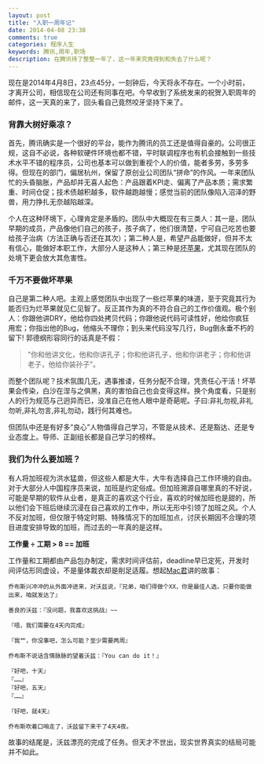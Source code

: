 ```yaml
---
layout: post
title: "入职一周年记"
date: 2014-04-08 23:38
comments: true
categories: 程序人生
keywords: 腾讯,周年,职场
description: 在腾讯待了整整一年了，这一年来究竟得到和失去了什么呢？
---
```


现在是2014年4月8日，23点45分，一刻钟后，今天将永不存在。一个小时前，才离开公司，相信现在公司还有同事在吧。今早收到了系统发来的祝贺入职周年的邮件，这一天真的来了，回头看自己竟然咬牙坚持下来了。

### 背靠大树好乘凉？

首先，腾讯确实是一个很好的平台，能作为腾讯的员工还是值得自豪的。公司很正规，这自不必说，各种软硬件环境也都不错，平时联调程序也有机会接触到一些技术水平不错的程序员，公司也基本可以做到重视个人的价值，能者多劳，多劳多得。但现在的部门，偏居杭州，保留了原创业公司团队“拼命”的作风。一年来团队忙的头昏脑胀，产品却并无喜人起色：产品跟着KPI走、偏离了产品本质；需求繁重、时间仓促；技术债越积越多，软件越跑越慢；感觉当前的团队像陷入沼泽的野兽，用力挣扎无奈越陷越深。

个人在这种环境下，心理肯定是矛盾的。团队中大概现在有三类人：其一是，团队早期的成员，产品像他们自己的孩子，孩子病了，他们很清楚，宁可自己吃苦也要给孩子治病（方法正确与否还在其次）；第二种人是，希望产品能做好，但并不太有信心，能做好本职工作，大部分人是这种人；第三种是[坏苹果][1]，尤其现在团队的处境下更会放大其危害性。

### 千万不要做坏苹果

自己是第二种人吧。主观上感觉团队中出现了一些烂苹果的味道，至于究竟其行为能否归为烂苹果就见仁见智了。反正其作为真的不符合自己的工作价值观。极个别人：你跟他讲DRY，他给你四处拷贝代码；你跟他说代码可读性好，他给你疯狂用宏；你指出他的Bug，他缩头不理你；到头来代码没写几行，Bug倒永垂不朽的留下! 郭德纲形容同行的话真是不假：

> "你和他讲文化，他和你讲孔子；你和他讲孔子，他和你讲老子；你和他讲老子，他给你装孙子"。

而整个团队呢？技术氛围几无，遇事推诿，任务分配不合理，凭责任心干活！坏苹果会传染，白沙在涅与之俱黑，真的害怕自己也会变得这样。换个角度看，只是别人的行为规范与己迥异而已，没准自己在他人眼中是奇葩呢。子曰:非礼勿视,非礼勿听,非礼勿言,非礼勿动，践行何其难也。

但团队中还是有好多“良心”人物值得自己学习，不管是从技术、还是豁达、还是专业态度上。导师、正副组长都是自己学习的榜样。

### 我们为什么要加班？

有人将加班视为洪水猛兽，但这些人都是大牛，大牛有选择自己工作环境的自由。对于大部分人中国程序员来说，加班是约定俗成。但加班溯源自哪里真的不好说，可能是早期的软件从业者，是真正的喜欢这个行业，喜欢的时候加班也是甜的，所以他们会下班后继续沉浸在自己喜欢的工作中，所以无形中引领了加班之风。个人不反对加班，但仅限于特定时期、特殊情况下的加班加点，讨厌长期因不合理的项目进度安排导致的加班，而过去的一年真的是这样。

**工作量 ÷ 工期 > 8 == 加班**

工作量和工期都由产品包办制定，需求时间评估前，deadline早已定死，开发时间评估形同虚设，不是量体裁衣却是削足适履。想起[Mac君][2]讲的故事：


    乔布斯兴冲冲的从外面冲进来，对沃兹说，『兄弟，咱们得做个XX，你是最佳人选，只要你能做出来，咱就发达了』
    
    善良的沃兹：『没问题，我喜欢这挑战』~~
    
    『唔，我们需要在4天内完成』
    
    『我艹，你没事吧，怎么可能？至少需要两周』
    
    乔布斯不说话含情脉脉的望着沃兹：『You can do it！』
    
    『好吧，十天』
    『……』
    『好吧，五天』
    『……』
    
    『好吧，就4天』
    
    乔布斯吹着口哨走了，沃兹留下来干了4天4夜。
    
故事的结尾是，沃兹漂亮的完成了任务。但天才不世出，现实世界真实的结局可能并不如此。

[1]: http://baike.baidu.com/view/1561482.htm
[2]: http://www.ituring.com.cn/article/42974